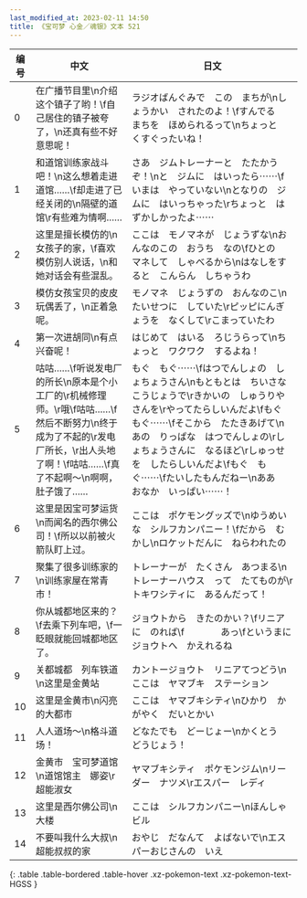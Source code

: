 ```yaml
---
last_modified_at: 2023-02-11 14:50
title: 《宝可梦 心金／魂银》文本 521
---
```

| 编号 | 中文 | 日文 |
| ---- | ---- | ---- |
| 0 | 在广播节目里\n介绍这个镇子了哟！\f自己居住的镇子被夸了，\n还真有些不好意思呢！ | ラジオばんぐみで　この　まちが\nしょうかい　されたのよ！\fすんでる　まちを　ほめられるって\nちょっと　くすぐったいね！ |
| 1 | 和道馆训练家战斗吧！\n这么想着走进道馆……\f却走进了已经关闭的\n隔壁的道馆\r有些难为情啊…… | さあ　ジムトレーナーと　たたかうぞ！\nと　ジムに　はいったら⋯⋯\fいまは　やっていない\nとなりの　ジムに　はいっちゃった\rちょっと　はずかしかったよ⋯⋯ |
| 2 | 这里是擅长模仿的\n女孩子的家，\f喜欢模仿别人说话，\n和她对话会有些混乱。 | ここは　モノマネが　じょうずな\nおんなのこの　おうち　なの\fひとの　マネして　しゃべるから\nはなしをすると　こんらん　しちゃうわ |
| 3 | 模仿女孩宝贝的皮皮玩偶丢了，\n正着急呢。 | モノマネ　じょうずの　おんなのこ\nたいせつに　していた\rピッピにんぎょうを　なくして\rこまっていたわ |
| 4 | 第一次进胡同\n有点兴奋呢！ | はじめて　はいる　ろじうらって\nちょっと　ワクワク　するよね！ |
| 5 | 咕咕……\f听说发电厂的所长\n原本是个小工厂的\r机械修理师。\r哦\f咕咕……\f然后不断努力\n终于成为了不起的\r发电厂所长，\r出人头地了啊！\f咕咕……\f真了不起啊～\n啊啊，肚子饿了…… | もぐ　もぐ⋯⋯\fはつでんしょの　しょちょうさん\nもともとは　ちいさな　こうじょうで\rきかいの　しゅうりやさんを\rやってたらしいんだよ\fもぐ　もぐ⋯⋯\fそこから　たたきあげて\nあの　りっぱな　はつでんしょの\rしょちょうさんに　なるほど\rしゅっせを　したらしいんだよ\fもぐ　もぐ⋯⋯\fたいしたもんだねー\nああ　おなか　いっぱい⋯⋯！ |
| 6 | 这里是因宝可梦运货\n而闻名的西尔佛公司！\f所以以前被火箭队盯上过。 | ここは　ポケモングッズで\nゆうめいな　シルフカンパニー！\fだから　むかし\nロケットだんに　ねらわれたの |
| 7 | 聚集了很多训练家的\n训练家屋在常青市！ | トレーナーが　たくさん　あつまる\nトレーナーハウス　って　たてものが\rトキワシティに　あるんだって！ |
| 8 | 你从城都地区来的？\f去乘下列车吧，\f一眨眼就能回城都地区了。 | ジョウトから　きたのかい？\fリニアに　のれば\f　　　　あっ\fというまに　ジョウトへ　かえれるね |
| 9 | 关都城都　列车铁道\n这里是金黄站 | カントージョウト　リニアてつどう\nここは　ヤマブキ　ステーション |
| 10 | 这里是金黄市\n闪亮的大都市 | ここは　ヤマブキシティ\nひかり　かがやく　だいとかい |
| 11 | 人人道场～\n格斗道场！ | どなたでも　どーじょー\nかくとう　どうじょう！ |
| 12 | 金黄市　宝可梦道馆\n道馆馆主　娜姿\r超能淑女 | ヤマブキシティ　ポケモンジム\nリーダー　ナツメ\rエスパー　レディ |
| 13 | 这里是西尔佛公司\n大楼 | ここは　シルフカンパニー\nほんしゃ　ビル |
| 14 | 不要叫我什么大叔\n超能叔叔的家 | おやじ　だなんて　よばないで\nエスパーおじさんの　いえ |
{: .table .table-bordered .table-hover .xz-pokemon-text .xz-pokemon-text-HGSS }